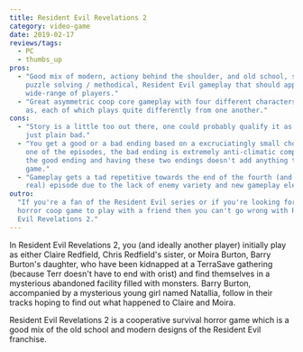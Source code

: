 ```yaml
---
title: Resident Evil Revelations 2
category: video-game
date: 2019-02-17
reviews/tags:
  - PC
  - thumbs_up
pros:
  - "Good mix of modern, actiony behind the shoulder, and old school, survival /
    puzzle solving / methodical, Resident Evil gameplay that should appeal to a
    wide-range of players."
  - "Great asymmetric coop core gameplay with four different characters to play
    as, each of which plays quite differently from one another."
cons:
  - "Story is a little too out there, one could probably qualify it as being
    just plain bad."
  - "You get a good or a bad ending based on a excruciatingly small choice in
    one of the episodes, the bad ending is extremely anti-climatic compared to
    the good ending and having these two endings doesn't add anything to the
    game."
  - "Gameplay gets a tad repetitive towards the end of the fourth (and last
    real) episode due to the lack of enemy variety and new gameplay elements."
outro:
  "If you're a fan of the Resident Evil series or if you're looking for a fun
  horror coop game to play with a friend then you can't go wrong with Resident
  Evil Revelations 2."
---
```


In Resident Evil Revelations 2, you (and ideally another player) initially play
as either Claire Redfield, Chris Redfield's sister, or Moira Burton, Barry
Burton's daughter, who have been kidnapped at a TerraSave gathering (because
Terr doesn't have to end with orist) and find themselves in a mysterious
abandoned facility filled with monsters. Barry Burton, accompanied by a
mysterious young girl named Natallia, follow in their tracks hoping to find out
what happened to Claire and Moira.

Resident Evil Revelations 2 is a cooperative survival horror game which is a
good mix of the old school and modern designs of the Resident Evil franchise.
